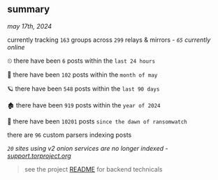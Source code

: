 
## summary
_may 17th, 2024_

currently tracking `163` groups across `299` relays & mirrors - _`65` currently online_

⏲ there have been `6` posts within the `last 24 hours`

🦈 there have been `102` posts within the `month of may`

🪐 there have been `548` posts within the `last 90 days`

🏚 there have been `919` posts within the `year of 2024`

🦕 there have been `10201` posts `since the dawn of ransomwatch`

there are `96` custom parsers indexing posts

_`20` sites using v2 onion services are no longer indexed - [support.torproject.org](https://support.torproject.org/onionservices/v2-deprecation/)_

> see the project [README](https://github.com/joshhighet/ransomwatch#ransomwatch--) for backend technicals
